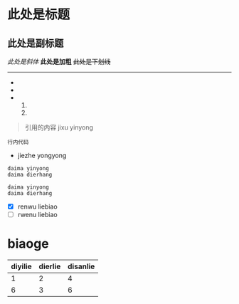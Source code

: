 # 此处是标题
## 此处是副标题
*此处是斜体*
**此处是加粗**
~~此处是下划线~~
****
-
-
-
    1. 
    1. 

>引用的内容
>jixu yinyong

`行内代码`
- jiezhe yongyong 
``` {.line-numbers} 
daima yinyong
daima dierhang
```

``` {highlight=2} 
daima yinyong
daima dierhang
```

- [x] renwu liebiao
- [ ] rwenu liebiao

# biaoge 
diyilie|dierlie|disanlie
---|---|---
1|2|4
6|3|6
